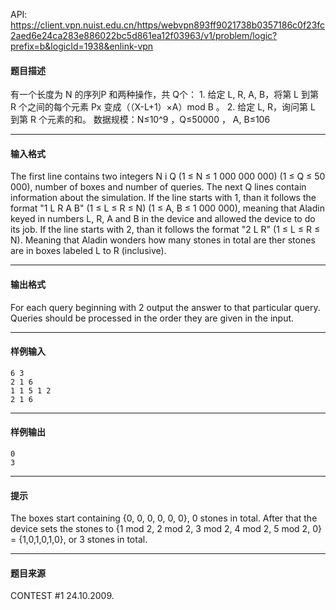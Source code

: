 API: https://client.vpn.nuist.edu.cn/https/webvpn893ff9021738b0357186c0f23fc2aed6e24ca283e886022bc5d861ea12f03963/v1/problem/logic?prefix=b&logicId=1938&enlink-vpn

#### 题目描述

有一个长度为 N 的序列P 和两种操作，共 Q个： 1. 给定 L, R, A, B，将第 L 到第 R 个之间的每个元素 Px 变成（（X-L+1）×A）mod B 。 2. 给定 L, R，询问第 L 到第 R 个元素的和。 数据规模：N≤10^9 ，Q≤50000 ， A, B≤106

---

#### 输入格式

The first line contains two integers N i Q (1 ≤ N ≤ 1 000 000 000) (1 ≤ Q ≤ 50 000), number of boxes and number of queries. The next Q lines contain information about the simulation. If the line starts with 1, than it follows the format "1 L R A B" (1 ≤ L ≤ R ≤ N) (1 ≤ A, B ≤ 1 000 000), meaning that Aladin keyed in numbers L, R, A and B in the device and allowed the device to do its job. If the line starts with 2, than it follows the format "2 L R" (1 ≤ L ≤ R ≤ N). Meaning that Aladin wonders how many stones in total are ther stones are in boxes labeled L to R (inclusive).

---

#### 输出格式

For each query beginning with 2 output the answer to that particular query. Queries should be processed in the order they are given in the input.

---

#### 样例输入
```
6 3
2 1 6
1 1 5 1 2
2 1 6

```

---

#### 样例输出
```
0
3
```

---

#### 提示

The boxes start containing {0, 0, 0, 0, 0, 0}, 0 stones in total. After that the device sets the stones to {1 mod 2, 2 mod 2, 3 mod 2, 4 mod 2, 5 mod 2, 0} = {1,0,1,0,1,0}, or 3 stones in total.

---

#### 题目来源

CONTEST #1 24.10.2009.